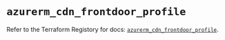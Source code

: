 # `azurerm_cdn_frontdoor_profile`

Refer to the Terraform Registory for docs: [`azurerm_cdn_frontdoor_profile`](https://www.terraform.io/docs/providers/azurerm/r/cdn_frontdoor_profile).
